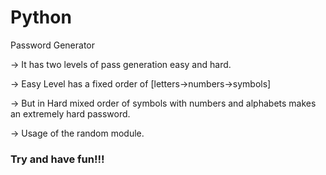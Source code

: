 # Python

Password Generator

-> It has two levels of pass generation easy and hard.

-> Easy Level has a fixed order of [letters->numbers->symbols]

-> But in Hard mixed order of symbols with numbers and alphabets makes an extremely hard password. 

-> Usage of the random module.


### Try and have fun!!!
